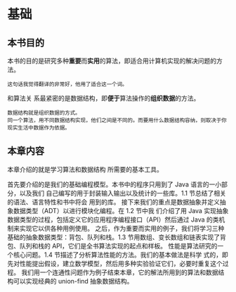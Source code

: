# 基础

## 本书目的

本书的目的是研究多种**重要**而**实用**的算法，即适合用计算机实现的解决问题的方法。

```
这句话我觉得翻译的非常好，他用了适合这一个词。
```



和算法关 系最紧密的是数据结构，即**便于**算法操作的**组织数据**的方法。

```
数据结构就是组织数据的方式。
同一个算法，用不同数据结构实现，他们之间是不同的。而要用什么数据结构容纳，则取决于你现实生活中数据作为依据。
```



## 本章内容

本章介绍的就是学习算法和数据结构 所需要的基本工具。

 首先要介绍的是我们的基础编程模型。本书中的程序只用到了 Java 语言的一小部分，以及我们 自己编写的用于封装输入输出以及统计的一些库。1.1 节总结了相关的语法、语言特性和书中将会 用到的库。 接下来我们的重点是数据抽象并定义抽象数据类型（ADT）以进行模块化编程。在 1.2 节中我 们介绍了用 Java 实现抽象数据类型的过程，包括定义它的应用程序编程接口（API）然后通过 Java 的类机制来实现它以供各种用例使用。 之后，作为重要而实用的例子，我们将学习三种基础的抽象数据类型：背包、队列和栈。1.3 节用数组、变长数组和链表实现了背包、队列和栈的 API，它们是全书算法实现的起点和样板。 性能是算法研究的一个核心问题。1.4 节描述了分析算法性能的方法。我们的基本做法是科学 式的，即先对性能提出假设，建立数学模型，然后用多种实验验证它们，必要时重复这个过程。 我们用一个连通性问题作为例子结束本章，它的解法所用到的算法和数据结构可以实现经典的 union-find 抽象数据结构。
